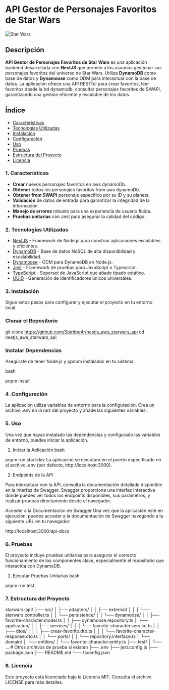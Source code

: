# API Gestor de Personajes Favoritos de Star Wars

![Star Wars](https://upload.wikimedia.org/wikipedia/commons/6/6c/Star_Wars_Logo.svg)

## Descripción

**API Gestor de Personajes Favoritos de Star Wars** es una aplicación backend desarrollada con **NestJS** que permite a los usuarios gestionar sus personajes favoritos del universo de Star Wars. Utiliza **DynamoDB** como base de datos y **Dynamoose** como ODM para interactuar con la base de datos. La aplicación ofrece una API RESTful para crear favoritos, leer favoritos desde la bd dynamodb, consultar personajes favoritos de SWAPI, garantizando una gestión eficiente y escalable de los datos.

## Índice

- [Características](#características)
- [Tecnologías Utilizadas](#tecnologías-utilizadas)
- [Instalación](#instalación)
- [Configuración](#configuración)
- [Uso](#uso)
- [Pruebas](#pruebas)
- [Estructura del Proyecto](#estructura-del-proyecto)
- [Licencia](#licencia)

### 1. Características

- **Crear** nuevos personajes favoritos en aws dynamoDb.
- **Obtener** todos los personajes favoritos from aws dynamoDb.
- **Obtener from SWAPI** personaje específico por su ID y su planeta.
- **Validación** de datos de entrada para garantizar la integridad de la información.
- **Manejo de errores** robusto para una experiencia de usuario fluida.
- **Pruebas unitarias** con Jest para asegurar la calidad del código.

### 2. Tecnologías Utilizadas

- [NestJS](https://nestjs.com/) - Framework de Node.js para construir aplicaciones escalables y eficientes.
- [DynamoDB](https://aws.amazon.com/dynamodb/) - Base de datos NoSQL de alta disponibilidad y escalabilidad.
- [Dynamoose](https://dynamoosejs.com/) - ODM para DynamoDB en Node.js.
- [Jest](https://jestjs.io/) - Framework de pruebas para JavaScript o Typescript.
- [TypeScript](https://www.typescriptlang.org/) - Superset de JavaScript que añade tipado estático.
- [UUID](https://www.pnpmjs.com/package/uuid) - Generación de identificadores únicos universales.

### 3. Instalación

Sigue estos pasos para configurar y ejecutar el proyecto en tu entorno local.

###  Clonar el Repositorio


git clone https://github.com/Spiritbe4r/nestjs_aws_starwars_api
cd nestjs_aws_starwars_api 

### Instalar Dependencias
Asegúrate de tener Node.js y ppnpm instalados en tu sistema.

bash

pnpm install

### 4 .Configuración
La aplicación utiliza variables de entorno para la configuración. Crea un archivo .env en la raíz del proyecto y añade las siguientes variables:


### 5. Uso
Una vez que hayas instalado las dependencias y configurado las variables de entorno, puedes iniciar la aplicación.

1. Iniciar la Aplicación
bash

pnpm run start:dev
La aplicación se ejecutará en el puerto especificado en el archivo .env (por defecto, http://localhost:3000).

2. Endpoints de la API

Para interactuar con la API, consulta la documentación detallada disponible en la interfaz de Swagger. Swagger proporciona una interfaz interactiva donde puedes ver todos los endpoints disponibles, sus parámetros, y realizar pruebas directamente desde el navegador.

Acceder a la Documentación de Swagger
Una vez que la aplicación esté en ejecución, puedes acceder a la documentación de Swagger navegando a la siguiente URL en tu navegador:

http://localhost:3000/api-docs

### 6. Pruebas
El proyecto incluye pruebas unitarias para asegurar el correcto funcionamiento de los componentes clave, especialmente el repositorio que interactúa con DynamoDB.

1. Ejecutar Pruebas Unitarias
bash

pnpm run test

### 7. Estructura del Proyecto

starwars-api/
├── src/
│   ├── adapters/
│   │   ├── external/
│   │   │   └── starwars.controller.ts
│   │   └── persistence/
│   │       └── dynamoose/
│   │           ├── favorite-character.model.ts
│   │           ├── dynamoose.repository.ts
│   ├── application/
│   │   ├── services/
│   │   │   └── favorite-character.service.ts
│   │   ├── dtos/
│   │   │   ├── crear-favorito.dto.ts
│   │   │   └── favorite-character-response.dto.ts
│   │   └── ports/
│   │       └── repository.interface.ts
│   └── domain/
│       └── entities/
│           └── favorite-character.entity.ts
├── test/
│   └── ... # Otros archivos de prueba si existen
├── .env
├── jest.config.js
├── package.json
├── README.md
└── tsconfig.json

### 8. Licencia
Este proyecto está licenciado bajo la Licencia MIT. Consulta el archivo LICENSE para más detalles.